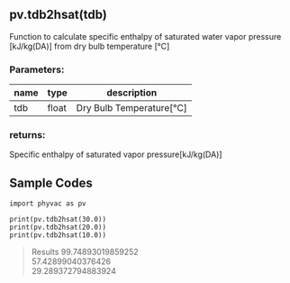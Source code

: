 ## pv.tdb2hsat(tdb)
Function to calculate specific enthalpy of saturated water vapor pressure [kJ/kg(DA)] from dry bulb temperature [&deg;C]
### Parameters:
|  name  |  type  | description |
| ---- | ---- | ---- |
|tdb|float|Dry Bulb Temperature[&deg;C]|
  
### returns:
Specific enthalpy of saturated vapor pressure[kJ/kg(DA)]
  
## Sample Codes 
```
import phyvac as pv

print(pv.tdb2hsat(30.0))
print(pv.tdb2hsat(20.0))
print(pv.tdb2hsat(10.0))
```
> Results
> 99.74893019859252  
> 57.42899040376426  
> 29.289372794883924  
